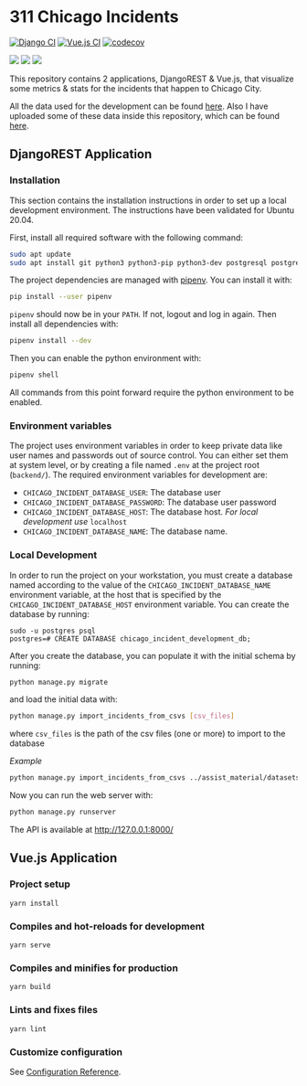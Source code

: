 # 311 Chicago Incidents

[![Django CI](https://github.com/VangelisTsiatouras/311-chicago-incidents/workflows/Django%20CI/badge.svg)](https://github.com/VangelisTsiatouras/311-chicago-incidents/actions)  [![Vue.js CI](https://github.com/VangelisTsiatouras/311-chicago-incidents/workflows/Vue.js%20CI/badge.svg)](https://github.com/VangelisTsiatouras/311-chicago-incidents/actions)  [![codecov](https://codecov.io/gh/VangelisTsiatouras/311-chicago-incidents/branch/main/graph/badge.svg?token=2FOFQE6PH3)](https://codecov.io/gh/VangelisTsiatouras/311-chicago-incidents)

<img src="https://img.shields.io/badge/django%20-%23092E20.svg?&style=for-the-badge&logo=django&logoColor=white"/>  <img src ="https://img.shields.io/badge/postgres-%23316192.svg?&style=for-the-badge&logo=postgresql&logoColor=white"/>  <img src="https://img.shields.io/badge/vuejs%20-%2335495e.svg?&style=for-the-badge&logo=vue.js&logoColor=%234FC08D"/>

This repository contains 2 applications, DjangoREST &amp; Vue.js, that visualize some metrics &amp; stats for the incidents that happen to Chicago City.

All the data used for the development can be found [here](https://www.kaggle.com/chicago/chicago-311-service-requests
). Also I have uploaded some of these data inside this repository, which can be found [here](https://github.com/VangelisTsiatouras/311-chicago-incidents/tree/main/assist_material/datasets/zip).

## DjangoREST Application

### Installation

This section contains the installation instructions in order to set up a local development environment. The instructions
have been validated for Ubuntu 20.04.

First, install all required software with the following command:

```bash
sudo apt update
sudo apt install git python3 python3-pip python3-dev postgresql postgresql-contrib 
```

The project dependencies are managed with [pipenv](https://docs.pipenv.org/en/latest/). You can install it with:

```bash
pip install --user pipenv
```

`pipenv` should now be in your `PATH`. If not, logout and log in again. Then install all dependencies with:

```bash
pipenv install --dev
```

Then you can enable the python environment with:

```bash
pipenv shell
```

All commands from this point forward require the python environment to be enabled.

### Environment variables

The project uses environment variables in order to keep private data like user names and passwords out of source
control. You can either set them at system level, or by creating a file named `.env` at the project root (`backend/`). 
The required environment variables for development are:

* `CHICAGO_INCIDENT_DATABASE_USER`: The database user
* `CHICAGO_INCIDENT_DATABASE_PASSWORD`: The database user password 
* `CHICAGO_INCIDENT_DATABASE_HOST`: The database host. _For local development use_
 `localhost`
* `CHICAGO_INCIDENT_DATABASE_NAME`: The database name.

### Local Development
In order to run the project on your workstation, you must create a database named according to the value of the
`CHICAGO_INCIDENT_DATABASE_NAME` environment variable, at the host that is specified by the
`CHICAGO_INCIDENT_DATABASE_HOST` environment variable. You can create the database by running:

```
sudo -u postgres psql
postgres=# CREATE DATABASE chicago_incident_development_db;
```

After you create the database, you can populate it with the initial schema by running:

```bash
python manage.py migrate
```

and load the initial data with:

```bash
python manage.py import_incidents_from_csvs [csv_files]
```

where `csv_files` is the path of the csv files (one or more) to import to the database

_Example_
```bash
python manage.py import_incidents_from_csvs ../assist_material/datasets/csv/311-service-requests-abandoned-vehicles.csv ../assist_material/datasets/csv/311-service-requests-alley-lights-out.csv ../assist_material/datasets/csv/311-service-requests-pot-holes-reported.csv  
```

Now you can run the web server with:

```bash
python manage.py runserver
```

The API is available at http://127.0.0.1:8000/

## Vue.js Application

### Project setup
```
yarn install
```

### Compiles and hot-reloads for development
```
yarn serve
```

### Compiles and minifies for production
```
yarn build
```

### Lints and fixes files
```
yarn lint
```

### Customize configuration
See [Configuration Reference](https://cli.vuejs.org/config/).

